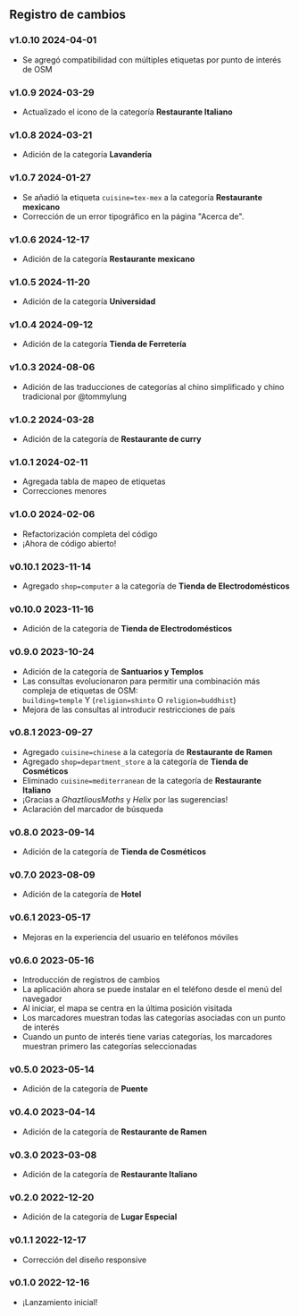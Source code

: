 ## Registro de cambios

### v1.0.10 <time>2024-04-01</time>

- Se agregó compatibilidad con múltiples etiquetas por punto de interés de OSM

### v1.0.9 <time>2024-03-29</time>

- Actualizado el icono de la categoría **Restaurante Italiano**

### v1.0.8 <time>2024-03-21</time>

- Adición de la categoría **Lavandería**

### v1.0.7 <time>2024-01-27</time>

- Se añadió la etiqueta `cuisine=tex-mex` a la categoría **Restaurante mexicano**
- Corrección de un error tipográfico en la página "Acerca de".

### v1.0.6 <time>2024-12-17</time>

- Adición de la categoría **Restaurante mexicano**

### v1.0.5 <time>2024-11-20</time>

- Adición de la categoría **Universidad**

### v1.0.4 <time>2024-09-12</time>

- Adición de la categoría **Tienda de Ferretería**

### v1.0.3 <time>2024-08-06</time>

- Adición de las traducciones de categorías al chino simplificado y chino tradicional por @tommylung

### v1.0.2 <time>2024-03-28</time>

- Adición de la categoría de **Restaurante de curry**

### v1.0.1 <time>2024-02-11</time>

- Agregada tabla de mapeo de etiquetas
- Correcciones menores

### v1.0.0 <time>2024-02-06</time>

- Refactorización completa del código
- ¡Ahora de código abierto!

### v0.10.1 <time>2023-11-14</time>

- Agregado `shop=computer` a la categoría de **Tienda de Electrodomésticos**

### v0.10.0 <time>2023-11-16</time>

- Adición de la categoría de **Tienda de Electrodomésticos**

### v0.9.0 <time>2023-10-24</time>

- Adición de la categoría de **Santuarios y Templos**
- Las consultas evolucionaron para permitir una combinación más compleja de etiquetas de OSM:<br> `building=temple` Y (`religion=shinto` O `religion=buddhist`)
- Mejora de las consultas al introducir restricciones de país

### v0.8.1 <time>2023-09-27</time>

- Agregado `cuisine=chinese` a la categoría de **Restaurante de Ramen**
- Agregado `shop=department_store` a la categoría de **Tienda de Cosméticos**
- Eliminado `cuisine=mediterranean` de la categoría de **Restaurante Italiano**
- ¡Gracias a _GhaztliousMoths_ y _Helix_ por las sugerencias!
- Aclaración del marcador de búsqueda

### v0.8.0 <time>2023-09-14</time>

- Adición de la categoría de **Tienda de Cosméticos**

### v0.7.0 <time>2023-08-09</time>

- Adición de la categoría de **Hotel**

### v0.6.1 <time>2023-05-17</time>

- Mejoras en la experiencia del usuario en teléfonos móviles

### v0.6.0 <time>2023-05-16</time>

- Introducción de registros de cambios
- La aplicación ahora se puede instalar en el teléfono desde el menú del navegador
- Al iniciar, el mapa se centra en la última posición visitada
- Los marcadores muestran todas las categorías asociadas con un punto de interés
- Cuando un punto de interés tiene varias categorías, los marcadores muestran primero las categorías seleccionadas

### v0.5.0 <time>2023-05-14</time>

- Adición de la categoría de **Puente**

### v0.4.0 <time>2023-04-14</time>

- Adición de la categoría de **Restaurante de Ramen**

### v0.3.0 <time>2023-03-08</time>

- Adición de la categoría de **Restaurante Italiano**

### v0.2.0 <time>2022-12-20</time>

- Adición de la categoría de **Lugar Especial**

### v0.1.1 <time>2022-12-17</time>

- Corrección del diseño responsive

### v0.1.0 <time>2022-12-16</time>

- ¡Lanzamiento inicial!
